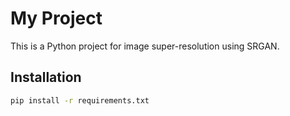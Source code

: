 # My Project

This is a Python project for image super-resolution using SRGAN.

## Installation
```bash
pip install -r requirements.txt
